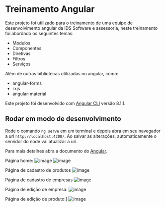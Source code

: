 # Treinamento Angular
Este projeto foi utilizado para o treinamento de uma equipe de desenvolvimento angular da IDS Software e assessoria, neste treinamento foi abordado os seguintes temas:
- Modulos
- Componentes
- Diretivas
- Filtros
- Serviços

Além de outras bibliotecas utilizadas no angular, como:
- angular-forms
- rxjs
- angular-material

Este projeto foi desenvolvido com [Angular CLI](https://github.com/angular/angular-cli) versão 8.1.1.

## Rodar em modo de desenvolvimento

Rode o comando `ng serve` em um terminal e depois abra em seu navegador a url `http://localhost:4200/`. Ao salvar as alterações, automaticamente o servidor do node vai atualizar a url.

Para mais detalhes abra a documento do [Angular](https://angular.io/).


Página home:
![image](https://user-images.githubusercontent.com/37172038/123007866-46b5c100-d390-11eb-8a37-6603133590fb.png)
![image](https://user-images.githubusercontent.com/37172038/123007878-4c130b80-d390-11eb-99e1-de9f694d77a0.png)

Página de cadastro de produtos
![image](https://user-images.githubusercontent.com/37172038/123007979-795fb980-d390-11eb-9ead-489c40418a5c.png)

Página de cadastro de empresas
![image](https://user-images.githubusercontent.com/37172038/123008046-92686a80-d390-11eb-88b6-be972b312359.png)

Página de edição de empresa:
![image](https://user-images.githubusercontent.com/37172038/123008077-a0b68680-d390-11eb-82d9-1ac6296b1a0e.png)

Página de edição de produto:]
![image](https://user-images.githubusercontent.com/37172038/123008144-bc219180-d390-11eb-8976-20850767dc74.png)
